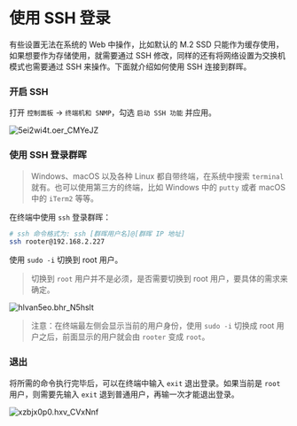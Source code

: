 # 使用 SSH 登录

有些设置无法在系统的 Web 中操作，比如默认的 M.2 SSD 只能作为缓存使用，如果想要作为存储使用，就需要通过 SSH 修改，同样的还有将网络设置为交换机模式也需要通过 SSH 来操作。下面就介绍如何使用 SSH 连接到群晖。

### 开启 SSH

打开 `控制面板` -> `终端机和 SNMP`，勾选 `启动 SSH 功能` 并应用。

![5ei2wi4t.oer_CMYeJZ](https://img-1255332810.cos.ap-chengdu.myqcloud.com/5ei2wi4t.oer_CMYeJZ.png)

### 使用 SSH 登录群晖

> Windows、macOS 以及各种 Linux 都自带终端，在系统中搜索 `terminal` 就有。也可以使用第三方的终端，比如 Windows 中的 `putty` 或者 macOS 中的 `iTerm2` 等等。

在终端中使用 `ssh` 登录群晖：

```sh
# ssh 命令格式为: ssh [群晖用户名]@[群晖 IP 地址]
ssh rooter@192.168.2.227
```

使用 `sudo -i` 切换到 root 用户。

> 切换到 `root` 用户并不是必须，是否需要切换到 root 用户，要具体的需求来确定。

![hlvan5eo.bhr_N5hslt](https://img-1255332810.cos.ap-chengdu.myqcloud.com/hlvan5eo.bhr_N5hslt.png)

>注意：在终端最左侧会显示当前的用户身份，使用 `sudo -i` 切换成 root 用户之后，前面显示的用户就会由 `rooter` 变成 `root`。

### 退出

将所需的命令执行完毕后，可以在终端中输入 `exit` 退出登录。如果当前是 `root` 用户，则需要先输入 `exit` 退到普通用户，再输一次才能退出登录。

![xzbjx0p0.hxv_CVxNnf](https://img-1255332810.cos.ap-chengdu.myqcloud.com/xzbjx0p0.hxv_CVxNnf.png)